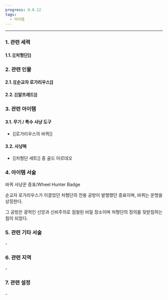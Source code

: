 ```yaml
---
progress: 0.0.12
tags:
  - 아이템
---
```

---
### 1. 관련 세력 
#### 1.1. [[처형단]]

### 2. 관련 인물
#### 2.1. [[순교자 로가리우스]]
#### 2.2. [[알프레드]]

### 3. 관련 아이템
#### 3.1. 무기 / 특수 사냥 도구
- [[로가리우스의 바퀴]]
#### 3.2. 사냥복 
- [[처형단 세트]] 중 골드 아르데오


### 4. 아이템 서술
바퀴 사냥꾼 증표/Wheel Hunter Badge

순교자 로가리우스가 이끌었던 처형단의 전용 공방이 발행했던 증표이며, 바퀴는 운명을 상징한다.

그 공방은 광적인 신앙과 신비주의로 점철된 비밀 장소이며 처형단의 정의를 뒷받침하는 힘이 되었다.

### 5. 관련 기타 서술
\-

### 6. 관련 지역
\-
### 7. 관련 설정
\-